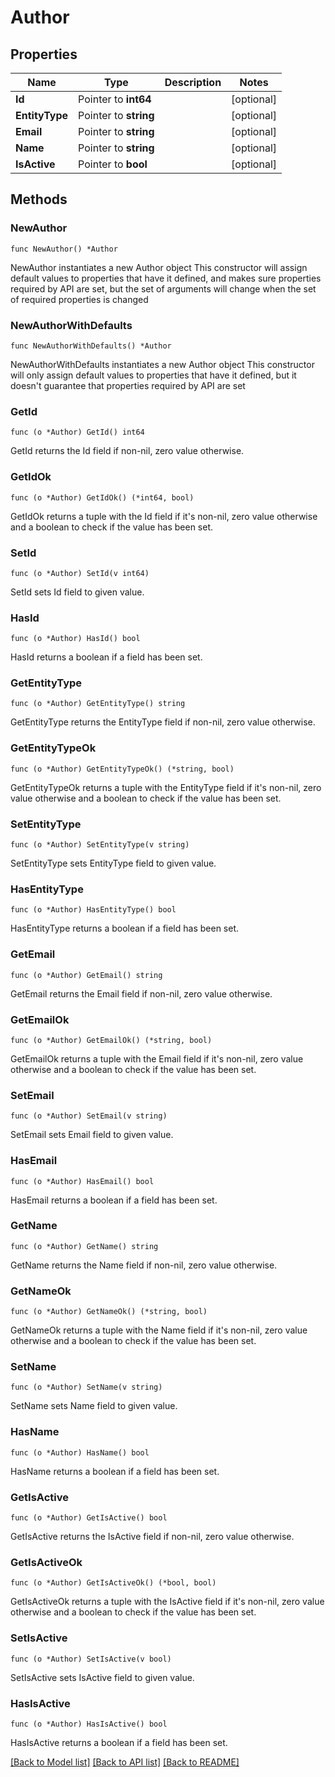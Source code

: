 # Author

## Properties

Name | Type | Description | Notes
------------ | ------------- | ------------- | -------------
**Id** | Pointer to **int64** |  | [optional] 
**EntityType** | Pointer to **string** |  | [optional] 
**Email** | Pointer to **string** |  | [optional] 
**Name** | Pointer to **string** |  | [optional] 
**IsActive** | Pointer to **bool** |  | [optional] 

## Methods

### NewAuthor

`func NewAuthor() *Author`

NewAuthor instantiates a new Author object
This constructor will assign default values to properties that have it defined,
and makes sure properties required by API are set, but the set of arguments
will change when the set of required properties is changed

### NewAuthorWithDefaults

`func NewAuthorWithDefaults() *Author`

NewAuthorWithDefaults instantiates a new Author object
This constructor will only assign default values to properties that have it defined,
but it doesn't guarantee that properties required by API are set

### GetId

`func (o *Author) GetId() int64`

GetId returns the Id field if non-nil, zero value otherwise.

### GetIdOk

`func (o *Author) GetIdOk() (*int64, bool)`

GetIdOk returns a tuple with the Id field if it's non-nil, zero value otherwise
and a boolean to check if the value has been set.

### SetId

`func (o *Author) SetId(v int64)`

SetId sets Id field to given value.

### HasId

`func (o *Author) HasId() bool`

HasId returns a boolean if a field has been set.

### GetEntityType

`func (o *Author) GetEntityType() string`

GetEntityType returns the EntityType field if non-nil, zero value otherwise.

### GetEntityTypeOk

`func (o *Author) GetEntityTypeOk() (*string, bool)`

GetEntityTypeOk returns a tuple with the EntityType field if it's non-nil, zero value otherwise
and a boolean to check if the value has been set.

### SetEntityType

`func (o *Author) SetEntityType(v string)`

SetEntityType sets EntityType field to given value.

### HasEntityType

`func (o *Author) HasEntityType() bool`

HasEntityType returns a boolean if a field has been set.

### GetEmail

`func (o *Author) GetEmail() string`

GetEmail returns the Email field if non-nil, zero value otherwise.

### GetEmailOk

`func (o *Author) GetEmailOk() (*string, bool)`

GetEmailOk returns a tuple with the Email field if it's non-nil, zero value otherwise
and a boolean to check if the value has been set.

### SetEmail

`func (o *Author) SetEmail(v string)`

SetEmail sets Email field to given value.

### HasEmail

`func (o *Author) HasEmail() bool`

HasEmail returns a boolean if a field has been set.

### GetName

`func (o *Author) GetName() string`

GetName returns the Name field if non-nil, zero value otherwise.

### GetNameOk

`func (o *Author) GetNameOk() (*string, bool)`

GetNameOk returns a tuple with the Name field if it's non-nil, zero value otherwise
and a boolean to check if the value has been set.

### SetName

`func (o *Author) SetName(v string)`

SetName sets Name field to given value.

### HasName

`func (o *Author) HasName() bool`

HasName returns a boolean if a field has been set.

### GetIsActive

`func (o *Author) GetIsActive() bool`

GetIsActive returns the IsActive field if non-nil, zero value otherwise.

### GetIsActiveOk

`func (o *Author) GetIsActiveOk() (*bool, bool)`

GetIsActiveOk returns a tuple with the IsActive field if it's non-nil, zero value otherwise
and a boolean to check if the value has been set.

### SetIsActive

`func (o *Author) SetIsActive(v bool)`

SetIsActive sets IsActive field to given value.

### HasIsActive

`func (o *Author) HasIsActive() bool`

HasIsActive returns a boolean if a field has been set.


[[Back to Model list]](../README.md#documentation-for-models) [[Back to API list]](../README.md#documentation-for-api-endpoints) [[Back to README]](../README.md)


